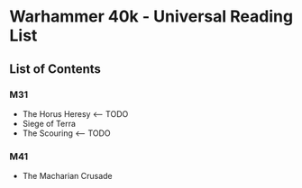 # Warhammer 40k - Universal Reading List

## List of Contents

### M31
- The Horus Heresy <-- TODO
- Siege of Terra
- The Scouring <-- TODO

### M41
- The Macharian Crusade
